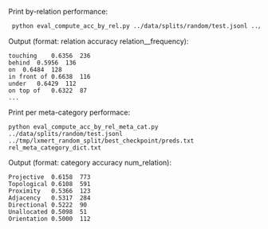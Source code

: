 

Print by-relation performance:
```bash
 python eval_compute_acc_by_rel.py ../data/splits/random/test.jsonl ../tmp/lxmert_random_split/best_checkpoint/preds.txt
```
Output (format: relation accuracy relation__frequency):
```
touching	0.6356	236
behind	0.5956	136
on	0.6484	128
in front of	0.6638	116
under	0.6429	112
on top of	0.6322	87
...
```

Print per meta-category performace:
```
python eval_compute_acc_by_rel_meta_cat.py ../data/splits/random/test.jsonl ../tmp/lxmert_random_split/best_checkpoint/preds.txt rel_meta_category_dict.txt
```

Output (format: category accuracy num_relation):
```
Projective	0.6158	773
Topological	0.6108	591
Proximity	0.5366	123
Adjacency	0.5317	284
Directional	0.5222	90
Unallocated	0.5098	51
Orientation	0.5000	112
```

